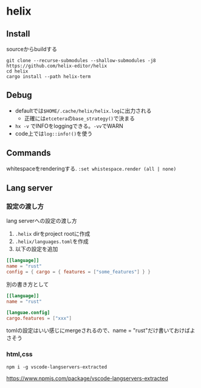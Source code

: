 # helix

## Install

sourceからbuildする
```shell
git clone --recurse-submodules --shallow-submodules -j8 https://github.com/helix-editor/helix
cd helix
cargo install --path helix-term
```

## Debug

* defaultでは`$HOME/.cache/helix/helix.log`に出力される  
  * 正確には`etcetera`の`base_strategy()`で決まる
* `hx -v` でINFOをloggingできる。`-vv`でWARN
* code上では`log::info!()`を使う

## Commands

whitespaceをrenderingする. `:set whistespace.render (all | none)`


## Lang server

### 設定の渡し方

lang serverへの設定の渡し方

1. `.helix` dirをproject rootに作成
1. `.helix/languages.toml`を作成
1. 以下の設定を追加

```toml
[[language]]
name = "rust"
config = { cargo = { features = ["some_features"] } }
```

別の書き方として

```toml
[[language]]
name = "rust"

[languae.config]
cargo.features = ["xxx"]
```

tomlの設定はいい感じにmergeされるので、name = "rust"だけ書いておけばよさそう

### html,css

`npm i -g vscode-langservers-extracted`  

https://www.npmjs.com/package/vscode-langservers-extracted

